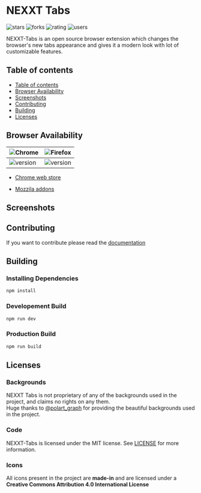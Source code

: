 
# NEXXT Tabs
![stars](https://img.shields.io/github/stars/NoCymer/NEXXT-Tabs?labelColor=1a1b26&color=E0979F&style=for-the-badge)
![forks](https://img.shields.io/github/forks/NoCymer/NEXXT-Tabs?labelColor=1a1b26&color=E0979F&style=for-the-badge)
![rating](https://img.shields.io/chrome-web-store/rating/dbocanalfbkfdbpjpnbjmipaidlogbmi?color=%23E0979F&style=for-the-badge&labelColor=1a1b26)
![users](https://img.shields.io/chrome-web-store/users/dbocanalfbkfdbpjpnbjmipaidlogbmi?color=%23E0979F&style=for-the-badge&labelColor=1a1b26)

NEXXT-Tabs is an open source browser extension which changes the browser's new tabs appearance and gives it a modern look with lot of customizable features.

## Table of contents

- [Table of contents](#table-of-contents)
- [Browser Availability](#browser-availability)
- [Screenshots](#screenshots)
- [Contributing](#contributing)
- [Building](#building)
- [Licenses](#licenses)

## Browser Availability

![Chrome](https://raw.githubusercontent.com/alrra/browser-logos/main/src/chrome/chrome_48x48.png) | ![Firefox](https://raw.githubusercontent.com/alrra/browser-logos/main/src/firefox/firefox_48x48.png) |
--- | --- |
![version](https://img.shields.io/chrome-web-store/v/dbocanalfbkfdbpjpnbjmipaidlogbmi?style=for-the-badge&labelColor=1a1b26&color=E0979F) | ![version](https://img.shields.io/amo/v/nexxt-tabs?style=for-the-badge&labelColor=1a1b26&color=E0979F) | 

- [Chrome web store](https://chrome.google.com/webstore/detail/nexxt-tabs/dbocanalfbkfdbpjpnbjmipaidlogbmi)

- [Mozzila addons](https://addons.mozilla.org/en-US/firefox/addon/nexxt-tabs/)

## Screenshots

## Contributing
If you want to contribute please read the [documentation](https://github.com/NoCymer/NEXXT-Tabs/wiki)

## Building

### Installing Dependencies

```bash 
npm install
```

### Developement Build

```bash 
npm run dev
```

### Production Build

```bash 
npm run build
```

## Licenses

### Backgrounds
NEXXT Tabs is not proprietary of any of the backgrounds used in the project, and claims no rights on any them.<br>
Huge thanks to [@polart_graph](https://www.instagram.com/polart_graph) for providing the beautiful backgrounds used in the project.

### Code

NEXXT-Tabs is licensed under the MIT license. See [LICENSE](https://github.com/NoCymer/nexxt-tabs/blob/main/LICENSE) for more information.

### Icons
All icons present in the project are **made-in** and are licensed under a **Creative Commons Attribution 4.0 International License**



